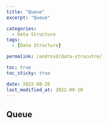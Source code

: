 ```yaml
---
title: "Queue"
excerpt: "Queue"

categories:
  - Data Structure
tags:
  - [Data Structure]

permalink: /android/data-strucutre/

toc: true
toc_sticky: true

date: 2022-08-26
last_modified_at: 2022-09-10
---
```


## Queue
